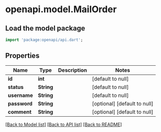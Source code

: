 # openapi.model.MailOrder

## Load the model package
```dart
import 'package:openapi/api.dart';
```

## Properties
Name | Type | Description | Notes
------------ | ------------- | ------------- | -------------
**id** | **int** |  | [default to null]
**status** | **String** |  | [default to null]
**username** | **String** |  | [default to null]
**password** | **String** |  | [optional] [default to null]
**comment** | **String** |  | [optional] [default to null]

[[Back to Model list]](../README.md#documentation-for-models) [[Back to API list]](../README.md#documentation-for-api-endpoints) [[Back to README]](../README.md)


